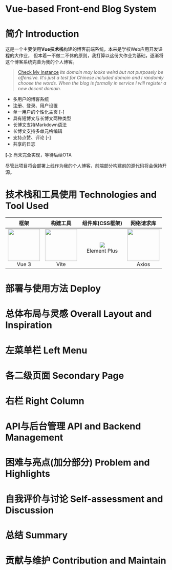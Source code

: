 # Vue-based Front-end Blog System

# 简介 Introduction

这是一个主要使用**Vue技术栈**构建的博客前端系统，本来是学校Web应用开发课程的大作业，
但本着一不做二不休的原则，我打算以这份大作业为基础，逐渐将这个博客系统完善为我的个人博客。

> [Check My Instance](http://xn--ykqpuy7vfvs.codes/)
> *Its domain may looks weird but not purposely be offensive.
> It's just a test for Chinese included domain and I randomly choose the words. When the blog is formally in service I
> will register a new decent domain.*

- 多用户的博客系统
- 注册、登录、用户设置
- 单一用户的个性化主页 [-]
- 具有短博文与长博文两种类型
- 长博文支持Markdown语法
- 长博文支持多单元格编辑
- 支持点赞、评论 [-]
- 共享的日志

**[-]**: 尚未完全实现，等待后续OTA

尽管此项目将会部署上线作为我的个人博客，前端部分构建前的源代码将会保持开源。

# 技术栈和工具使用 Technologies and Tool Used

|                                                          框架                                                           |                                                       构建工具                                                        |                                       组件库(CSS框架)                                        |                                                                                                  网络请求库                                                                                                  |
|:---------------------------------------------------------------------------------------------------------------------:|:-----------------------------------------------------------------------------------------------------------------:|:---------------------------------------------------------------------------------------:|:-------------------------------------------------------------------------------------------------------------------------------------------------------------------------------------------------------:| 
| <img src="https://cdn.iconscout.com/icon/free/png-256/vuejs-1175052.png" style="width: 100px;height: auto"><br/>Vue 3 | <img src="https://avatars.githubusercontent.com/u/65625612?s=280&v=4" style="width: 100px;height: auto"><br/>Vite | <img src="https://element-plus.gitee.io/images/element-plus-logo.svg"><br/>Element Plus | <img src="https://upload.wikimedia.org/wikipedia/commons/thumb/d/d1/Axios_%28computer_library%29_logo.svg/1280px-Axios_%28computer_library%29_logo.svg.png" style="width: 100px;height: auto"><br/>Axios |

# 部署与使用方法 Deploy

# 总体布局与灵感 Overall Layout and Inspiration

# 左菜单栏 Left Menu

# 各二级页面 Secondary Page

# 右栏 Right Column

# API与后台管理 API and Backend Management

# 困难与亮点(加分部分) Problem and Highlights

# 自我评价与讨论 Self-assessment and Discussion

# 总结 Summary

# 贡献与维护 Contribution and Maintain

